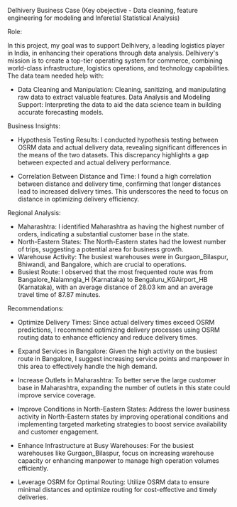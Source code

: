 Delhivery Business Case (Key obejective - Data cleaning, feature engineering for modeling and Inferetial Statistical Analysis)

Role: 

In this project, my goal was to support Delhivery, a leading logistics player in India, in enhancing their operations through data analysis. Delhivery's mission is to create a top-tier operating system for commerce, combining world-class infrastructure, logistics operations, and technology capabilities. The data team needed help with:

- Data Cleaning and Manipulation: Cleaning, sanitizing, and manipulating raw data to extract valuable features.
Data Analysis and Modeling Support: Interpreting the data to aid the data science team in building accurate forecasting models.

Business Insights:

- Hypothesis Testing Results: I conducted hypothesis testing between OSRM data and actual delivery data, revealing significant differences in the means of the two datasets. This discrepancy highlights a gap between expected and actual delivery performance.

- Correlation Between Distance and Time: I found a high correlation between distance and delivery time, confirming that longer distances lead to increased delivery times. This underscores the need to focus on distance in optimizing delivery efficiency.

Regional Analysis:

- Maharashtra: I identified Maharashtra as having the highest number of orders, indicating a substantial customer base in the state.
- North-Eastern States: The North-Eastern states had the lowest number of trips, suggesting a potential area for business growth.
- Warehouse Activity: The busiest warehouses were in Gurgaon_Bilaspur, Bhiwandi, and Bangalore, which are crucial to operations.
- Busiest Route: I observed that the most frequented route was from Bangalore_Nalamngla_H (Karnataka) to Bengaluru_KGAirport_HB (Karnataka), with an average distance of 28.03 km and an average travel time of 87.87 minutes.

Recommendations:

  - Optimize Delivery Times: Since actual delivery times exceed OSRM predictions, I recommend optimizing delivery processes using OSRM routing data to enhance efficiency and reduce delivery times.
  
  - Expand Services in Bangalore: Given the high activity on the busiest route in Bangalore, I suggest increasing service points and manpower in this area to effectively handle the high demand.
  
  - Increase Outlets in Maharashtra: To better serve the large customer base in Maharashtra, expanding the number of outlets in this state could improve service coverage.
  
  - Improve Conditions in North-Eastern States: Address the lower business activity in North-Eastern states by improving operational conditions and implementing targeted marketing strategies to boost service availability and customer engagement.
  
  - Enhance Infrastructure at Busy Warehouses: For the busiest warehouses like Gurgaon_Bilaspur, focus on increasing warehouse capacity or enhancing manpower to manage high operation volumes efficiently.
  
  - Leverage OSRM for Optimal Routing: Utilize OSRM data to ensure minimal distances and optimize routing for cost-effective and timely deliveries.
